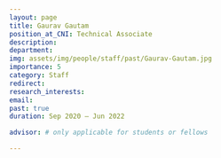 ```yaml
---
layout: page
title: Gaurav Gautam
position_at_CNI: Technical Associate
description: 
department:
img: assets/img/people/staff/past/Gaurav-Gautam.jpg
importance: 5
category: Staff
redirect: 
research_interests: 
email: 
past: true
duration: Sep 2020 – Jun 2022

advisor: # only applicable for students or fellows

---
```


